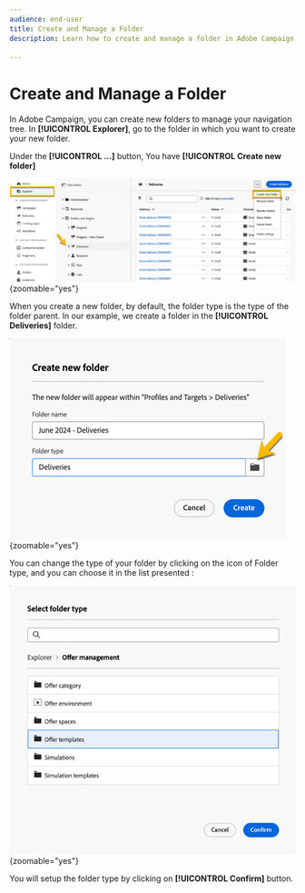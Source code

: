```yaml
---
audience: end-user
title: Create and Manage a Folder
description: Learn how to create and manage a folder in Adobe Campaign

---
```

# Create and Manage a Folder

In Adobe Campaign, you can create new folders to manage your navigation tree. In **[!UICONTROL Explorer]**, go to the folder in which you want to create your new folder.

Under the **[!UICONTROL ...]** button, You have **[!UICONTROL Create new folder]**

  ![](assets/folder_create.png){zoomable="yes"}

When you create a new folder, by default, the folder type is the type of the folder parent. 
In our example, we create a folder in the **[!UICONTROL Deliveries]** folder.

  ![](assets/folder_new.png){zoomable="yes"}

You can change the type of your folder by clicking on the icon of Folder type, and you can choose it in the list presented : 

  ![](assets/folder_type.png){zoomable="yes"}

You will setup the folder type by clicking on **[!UICONTROL Confirm]** button.